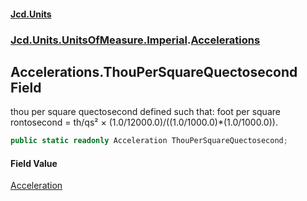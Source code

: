 #### [Jcd.Units](index.md 'index')
### [Jcd.Units.UnitsOfMeasure.Imperial](Jcd.Units.UnitsOfMeasure.Imperial.md 'Jcd.Units.UnitsOfMeasure.Imperial').[Accelerations](Accelerations.md 'Jcd.Units.UnitsOfMeasure.Imperial.Accelerations')

## Accelerations.ThouPerSquareQuectosecond Field

thou per square quectosecond defined such that: foot per square rontosecond = th/qs² ×
(1.0/12000.0)/((1.0/1000.0)*(1.0/1000.0)).

```csharp
public static readonly Acceleration ThouPerSquareQuectosecond;
```

#### Field Value
[Acceleration](Acceleration.md 'Jcd.Units.UnitTypes.Acceleration')